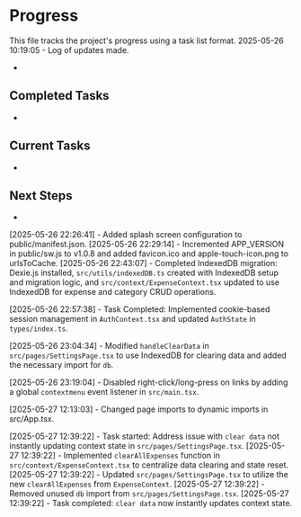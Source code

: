 # Progress

This file tracks the project's progress using a task list format.
2025-05-26 10:19:05 - Log of updates made.

-

## Completed Tasks

-

## Current Tasks

-

## Next Steps

-

[2025-05-26 22:26:41] - Added splash screen configuration to public/manifest.json.
[2025-05-26 22:29:14] - Incremented APP_VERSION in public/sw.js to v1.0.8 and added favicon.ico and apple-touch-icon.png to urlsToCache.
[2025-05-26 22:43:07] - Completed IndexedDB migration: Dexie.js installed, `src/utils/indexedDB.ts` created with IndexedDB setup and migration logic, and `src/context/ExpenseContext.tsx` updated to use IndexedDB for expense and category CRUD operations.

[2025-05-26 22:57:38] - Task Completed: Implemented cookie-based session management in `AuthContext.tsx` and updated `AuthState` in `types/index.ts`.

[2025-05-26 23:04:34] - Modified `handleClearData` in `src/pages/SettingsPage.tsx` to use IndexedDB for clearing data and added the necessary import for `db`.

[2025-05-26 23:19:04] - Disabled right-click/long-press on links by adding a global `contextmenu` event listener in `src/main.tsx`.

[2025-05-27 12:13:03] - Changed page imports to dynamic imports in src/App.tsx.

[2025-05-27 12:39:22] - Task started: Address issue with `clear data` not instantly updating context state in `src/pages/SettingsPage.tsx`.
[2025-05-27 12:39:22] - Implemented `clearAllExpenses` function in `src/context/ExpenseContext.tsx` to centralize data clearing and state reset.
[2025-05-27 12:39:22] - Updated `src/pages/SettingsPage.tsx` to utilize the new `clearAllExpenses` from `ExpenseContext`.
[2025-05-27 12:39:22] - Removed unused `db` import from `src/pages/SettingsPage.tsx`.
[2025-05-27 12:39:22] - Task completed: `clear data` now instantly updates context state.
